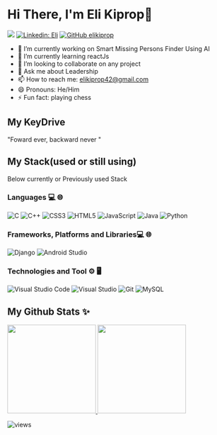 # Hi There, I'm Eli Kiprop👋


<a href="https://www.twitter.com/EliKiprop9_" target="_blank" rel="noreferrer"><img
src="https://img.shields.io/twitter/follow/EliKiprop9_?logo=twitter&style=for-the-badge&color=0891b2&labelColor=1c1917"
/></a>
[![Linkedin: Eli](https://img.shields.io/badge/-Eli-blue?style=for-the-badge&logo=Linkedin&Color=black&link=https://www.linkedin.com/in/eli-kiprop-b12a51240/)](https://www.linkedin.com/in/eli-kiprop-b12a51240)
[![GitHub elikiprop ](https://img.shields.io/github/followers/elikiprop?label=follow&style=for-the-badge&color=black)](https://github.com/elikiprop)
- 🔭 I’m currently working on Smart Missing Persons Finder Using AI
- 🌱 I’m currently learning reactJs
- 👯 I’m looking to collaborate on any project
- 💬 Ask me about Leadership
- 📫 How to reach me: elikiprop42@gmail.com
- 😄 Pronouns: He/Him
- ⚡ Fun fact: playing chess

## My KeyDrive
   "Foward ever, backward never "


## My Stack(used or still using)

Below currently or Previously used Stack

### Languages 💻 🌐

![C](https://img.shields.io/badge/c-%2300599C.svg?style=for-the-badge&logo=c&logoColor=white)
![C++](https://img.shields.io/badge/c%2B%2B-%2300599C.svg?style=for-the-badge&logo=c%2B%2B&logoColor=white)
![CSS3](https://img.shields.io/badge/css3-%231572B6.svg?style=for-the-badge&logo=css3&logoColor=white)
![HTML5](https://img.shields.io/badge/html5-%23E34F26.svg?style=for-the-badge&logo=html5&logoColor=white)
![JavaScript](https://img.shields.io/badge/javascript-%23323330.svg?style=for-the-badge&logo=javascript&logoColor=%23F7DF1E)
![Java](https://img.shields.io/badge/java-%23323330.svg?style=for-the-badge&logo=javascript&logoColor=%23F7DF1E)
![Python](https://img.shields.io/badge/python-3670A0?style=for-the-badge&logo=python&logoColor=ffdd54)

### Frameworks, Platforms and Libraries💻 🌐

![Django](https://img.shields.io/badge/django-%23092E20.svg?style=for-the-badge&logo=django&logoColor=white)
![Android Studio](https://img.shields.io/badge/Android%20Studio-%2300ACD7.svg?style=for-the-badge&logo=android-studio&logoColor=white)


### Technologies and Tool ⚙️ 🖥

![Visual Studio Code](https://img.shields.io/badge/Visual%20Studio%20Code-0078d7.svg?style=for-the-badge&logo=visual-studio-code&logoColor=white)
![Visual Studio](https://img.shields.io/badge/Visual%20Studio-5C2D91.svg?style=for-the-badge&logo=visual-studio&logoColor=white)
![Git](https://img.shields.io/badge/-Git-333333?style=for-the-badge&logo=git&color=black)
![MySQL](https://img.shields.io/badge/-MySQL-333333?style=for-the-badge&logo=mysql&color=black)

## My Github Stats ✨

<a href="https://github.com/elikiprop">
  <img height="200px" src="https://github-readme-stats.vercel.app/api?username=elikiprop&hide_title=true&hide_border=true&show_icons=true&include_all_commits=true&count_private=true&line_height=21&theme=tokyonight" />
  <img height="200px" src="https://github-readme-stats.vercel.app/api/top-langs/?username=elikiprop&hide_title=true&hide_border=true&layout=compact&langs_count=10&hide=css,html,shaderlab&theme=tokyonight"/>
</a>

<!-- [![wakatime](https://wakatime.com/badge/user/b3046e07-b277-4034-9c3c-8e48a13c62f6.svg)](https://wakatime.com/@b3046e07-b277-4034-9c3c-8e48a13c62f6) -->
![views](https://komarev.com/ghpvc/?username=elikiprop)

